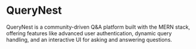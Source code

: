 # QueryNest
QueryNest is a community-driven Q&amp;A platform built with the MERN stack, offering features like advanced user authentication, dynamic query handling, and an interactive UI for asking and answering questions.
